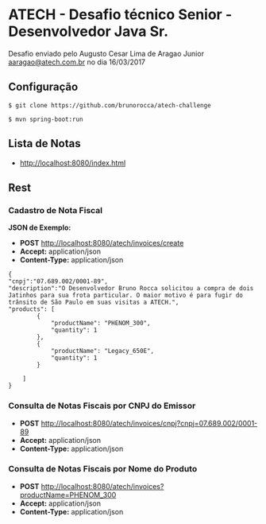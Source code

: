 # ATECH - Desafio técnico Senior - Desenvolvedor Java Sr.

Desafio enviado pelo Augusto Cesar Lima de Aragao Junior <aaragao@atech.com.br> no dia 16/03/2017

## Configuração

	$ git clone https://github.com/brunorocca/atech-challenge
	
    $ mvn spring-boot:run

## Lista de Notas

- [http://localhost:8080/index.html](http://localhost:8080/index.html)

## Rest

### Cadastro de Nota Fiscal

**JSON de Exemplo:**

- **POST** [http://localhost:8080/atech/invoices/create](http://localhost:8080/atech/invoices/create)
- **Accept:** application/json
- **Content-Type:** application/json
```
{
"cnpj":"07.689.002/0001-89",
"description":"O Desenvolvedor Bruno Rocca solicitou a compra de dois Jatinhos para sua frota particular. O maior motivo é para fugir do trânsito de São Paulo em suas visitas a ATECH.",
"products": [
		{	
			"productName": "PHENOM_300",
			"quantity": 1
		},
   		{	
			"productName": "Legacy_650E",
			"quantity": 1
		}

	]
}
```

### Consulta de Notas Fiscais por CNPJ do Emissor
- **POST** [http://localhost:8080/atech/invoices/cnpj?cnpj=07.689.002/0001-89](http://localhost:8080/atech/invoices/cnpj?cnpj=07.689.002/0001-89)
- **Accept:** application/json
- **Content-Type:** application/json

### Consulta de Notas Fiscais por Nome do Produto
- **POST** [http://localhost:8080/atech/invoices?productName=PHENOM_300](http://localhost:8080/atech/invoices?productName=PHENOM_300)
- **Accept:** application/json
- **Content-Type:** application/json

